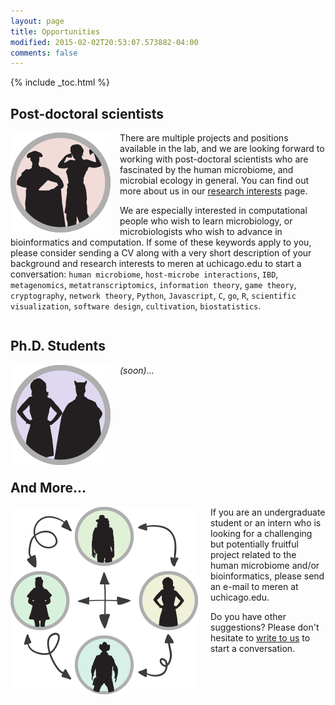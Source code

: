 ```yaml
---
layout: page
title: Opportunities
modified: 2015-02-02T20:53:07.573882-04:00
comments: false
---
```


{% include _toc.html %}

## Post-doctoral scientists

<div style="height: 155px; width: 175px; float: left;">
<img src="images/post-docs.png" style="border:none;" />
</div>

There are multiple projects and positions available in the lab, and we are looking forward to working with post-doctoral scientists who are fascinated by the human microbiome, and microbial ecology in general. You can find out more about us in our [research interests]({{site.url}}/research/) page.

We are especially interested in computational people who wish to learn microbiology, or microbiologists who wish to advance in bioinformatics and computation. If some of these keywords apply to you, please consider sending a CV along with a very short description of your background and research interests to meren at uchicago.edu to start a conversation: `human microbiome`, `host-microbe interactions`, `IBD`, `metagenomics`, `metatranscriptomics`, `information theory`, `game theory`, `cryptography`, `network theory`, `Python`, `Javascript`, `C`, `go`, `R`, `scientific visualization`, `software design`, `cultivation`, `biostatistics`.


<div style="clear:both"></div>

## Ph.D. Students

<div style="height: 155px; width: 175px; float: left;">
<img src="images/phd-students.png" style="border:none;" />
</div>

*(soon)...*

<div style="clear:both"></div>

## And More...

<div style="height: 350px; width: 300px; float: left; padding-right: 20px;">
<img src="images/visiting-scientists.png" style="border:none;" />
</div>

If you are an undergraduate student or an intern who is looking for a challenging but potentially fruitful project related to the human microbiome and/or bioinformatics, please send an e-mail to meren at uchicago.edu.

Do you have other suggestions? Please don't hesitate to [write to us]({{site.url}}/people/) to start a conversation.

<div style="clear:both"></div>
